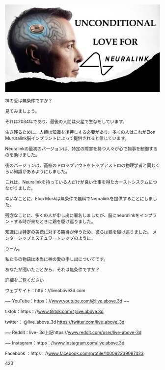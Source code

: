 ![Video cover image](../cover.jpeg "cover-photo")

神の愛は無条件ですか？

見てみましょう。

それは2034年であり、最後の人間は火星で生存をしています。

生き残るために、人類は知識を後押しする必要があり、多くの人はこれがElon Mururalink脳インプラントによって提供されると信じています。

Neuralinkの最初のバージョンは、特定の障害を持つ人々が心で物事を制御するのを助けました。

後のバージョンは、高校のドロップアウトをトップアストロの物理学者と同じくらい知識があるようにしました。

これは、Neuralinkを持っている人だけが良い仕事を得たカーストシステムにつながりました。

幸いなことに、Elon Muskは無条件で無料でNeuralinkを提供することにしました。

残念なことに、多くの人が申し出に署名しましたが、脳にneuralinkをインプラントする時が来たときに鶏を駆け巡りました。

知識には特定の美徳に対する期待が伴うため、彼らは鶏を駆け巡りました。 メンターシップとスチュワードシップのように。

うーん。

私たちの物語は本当に神の愛の申し出についてです。

あなたが聞いたことから、それは無条件ですか？

詳細をご覧ください

ウェブサイト：http：//liveabove3d.com

~~ YouTube：https：//www.youtube.com/@live.above.3d ~~

tiktok：https：//www.tiktok.com/@live.above.3d

twitter： @live_above_3d https://twitter.com/live_above_3d

~~ Reddit：live- 3d上記https://www.reddit.com/user/live-above-3d

~~ Instagram：https：//www.instagram.com/live.above.3d

Facebook ：https：//www.facebook.com/profile/100092339087423

423